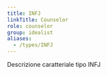 ```yaml
---
title: INFJ
linkTitle: Counselor
role: counselor
group: idealist
aliases:
  - /types/INFJ
---
```

Descrizione caratteriale tipo INFJ